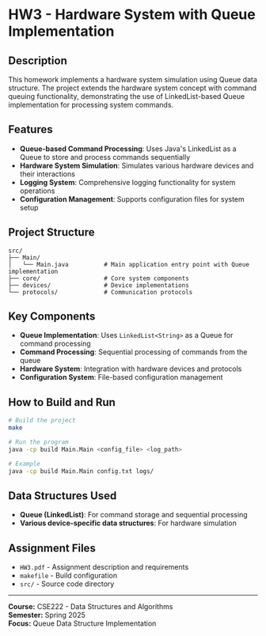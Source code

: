 # HW3 - Hardware System with Queue Implementation

## Description
This homework implements a hardware system simulation using Queue data structure. The project extends the hardware system concept with command queuing functionality, demonstrating the use of LinkedList-based Queue implementation for processing system commands.

## Features
- **Queue-based Command Processing**: Uses Java's LinkedList as a Queue to store and process commands sequentially
- **Hardware System Simulation**: Simulates various hardware devices and their interactions
- **Logging System**: Comprehensive logging functionality for system operations
- **Configuration Management**: Supports configuration files for system setup

## Project Structure
```
src/
├── Main/
│   └── Main.java          # Main application entry point with Queue implementation
├── core/                  # Core system components
├── devices/               # Device implementations
└── protocols/             # Communication protocols
```

## Key Components
- **Queue Implementation**: Uses `LinkedList<String>` as a Queue for command processing
- **Command Processing**: Sequential processing of commands from the queue
- **Hardware System**: Integration with hardware devices and protocols
- **Configuration System**: File-based configuration management

## How to Build and Run
```bash
# Build the project
make

# Run the program
java -cp build Main.Main <config_file> <log_path>

# Example
java -cp build Main.Main config.txt logs/
```

## Data Structures Used
- **Queue (LinkedList)**: For command storage and sequential processing
- **Various device-specific data structures**: For hardware simulation

## Assignment Files
- `HW3.pdf` - Assignment description and requirements
- `makefile` - Build configuration
- `src/` - Source code directory

---
**Course:** CSE222 - Data Structures and Algorithms  
**Semester:** Spring 2025  
**Focus:** Queue Data Structure Implementation